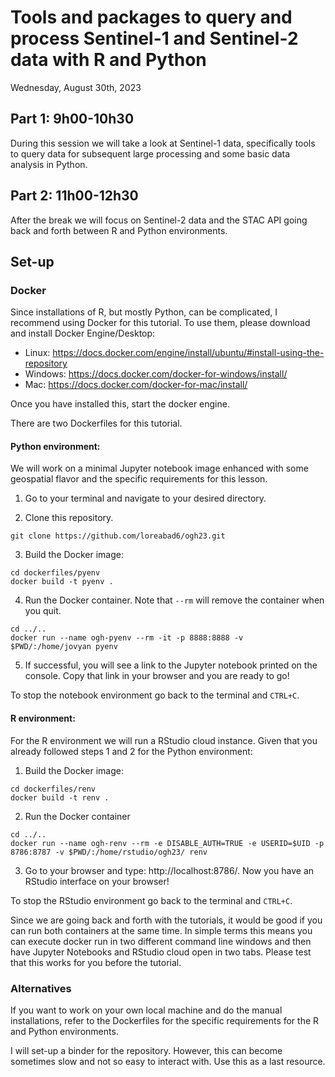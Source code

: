 # Tools and packages to query and process Sentinel-1 and Sentinel-2 data with R and Python

Wednesday, August 30th, 2023

## Part 1: 9h00-10h30
During this session we will take a look at Sentinel-1 data, specifically tools to query data for subsequent large processing and some basic data analysis in Python.

## Part 2: 11h00-12h30
After the break we will focus on Sentinel-2 data and the STAC API going back and forth between R and Python environments. 

## Set-up

### Docker
Since installations of R, but mostly Python, can be complicated, I recommend using Docker for this tutorial. To use them, please download and install Docker Engine/Desktop:

- Linux: https://docs.docker.com/engine/install/ubuntu/#install-using-the-repository
- Windows: https://docs.docker.com/docker-for-windows/install/
- Mac: https://docs.docker.com/docker-for-mac/install/

Once you have installed this, start the docker engine. 

There are two Dockerfiles for this tutorial.

#### Python environment: 

We will work on a minimal Jupyter notebook image enhanced with some geospatial flavor and the specific requirements for this lesson.

1. Go to your terminal and navigate to your desired directory. 

2. Clone this repository.
```
git clone https://github.com/loreabad6/ogh23.git
```

3. Build the Docker image:
```
cd dockerfiles/pyenv
docker build -t pyenv . 
```

4. Run the Docker container. Note that `--rm` will remove the container when you quit. 
```
cd ../..
docker run --name ogh-pyenv --rm -it -p 8888:8888 -v $PWD/:/home/jovyan pyenv 
```

5. If successful, you will see a link to the Jupyter notebook printed on the console. Copy that link in your browser and you are ready to go!

To stop the notebook environment go back to the terminal and `CTRL+C`.

#### R environment:

For the R environment we will run a RStudio cloud instance. Given that you already followed steps 1 and 2 for the Python environment:

1. Build the Docker image:
```
cd dockerfiles/renv
docker build -t renv . 
```

2. Run the Docker container
```
cd ../..
docker run --name ogh-renv --rm -e DISABLE_AUTH=TRUE -e USERID=$UID -p 8786:8787 -v $PWD/:/home/rstudio/ogh23/ renv
```

3. Go to your browser and type: http://localhost:8786/. Now you have an RStudio interface on your browser!

To stop the RStudio environment go back to the terminal and `CTRL+C`.

Since we are going back and forth with the tutorials, it would be good if you can run both containers at the same time. In simple terms this means you can execute docker run in two different command line windows and then have Jupyter Notebooks and RStudio cloud open in two tabs. Please test that this works for you before the tutorial. 

### Alternatives

If you want to work on your own local machine and do the manual installations, refer to the Dockerfiles for the specific requirements for the R and Python environments. 

I will set-up a binder for the repository. However, this can become sometimes slow and not so easy to interact with. Use this as a last resource. 
